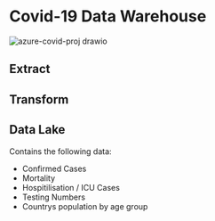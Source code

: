 # Covid-19 Data Warehouse

![azure-covid-proj drawio](https://github.com/LouisYC123/azure-datafactory-covid/assets/97873724/50ef968d-01c2-4354-be3e-c74096448df1)




## Extract


## Transform


## Data Lake

Contains the following data:

- Confirmed Cases
- Mortality
- Hospitilisation / ICU Cases
- Testing Numbers
- Countrys population by age group
